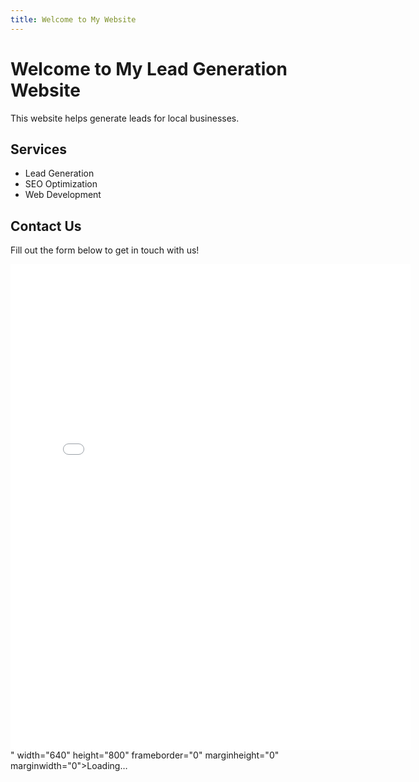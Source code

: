 ```yaml
---
title: Welcome to My Website
---
```

# Welcome to My Lead Generation Website

This website helps generate leads for local businesses. 

## Services
- Lead Generation
- SEO Optimization
- Web Development
  

## Contact Us
Fill out the form below to get in touch with us!

<iframe src="<iframe src="https://docs.google.com/forms/d/e/1FAIpQLSeVEqpiBLv6hTtPHNruzeEarlyofaAG7pKZMp8dLYf54uF-wQ/viewform?embedded=true" width="640" height="777" frameborder="0" marginheight="0" marginwidth="0">Loading…</iframe>" width="640" height="800" frameborder="0" marginheight="0" marginwidth="0">Loading…</iframe>
